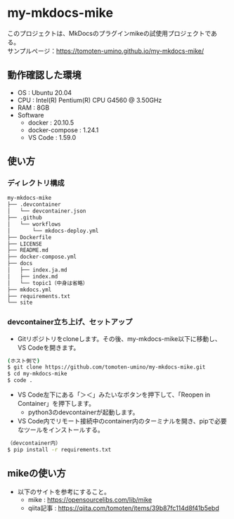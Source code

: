 # my-mkdocs-mike

このプロジェクトは、MkDocsのプラグインmikeの試使用プロジェクトである。  
サンプルページ：<https://tomoten-umino.github.io/my-mkdocs-mike/>

## 動作確認した環境

- OS : Ubuntu 20.04
- CPU : Intel(R) Pentium(R) CPU G4560 @ 3.50GHz
- RAM : 8GB
- Software
  - docker : 20.10.5
  - docker-compose : 1.24.1
  - VS Code : 1.59.0

## 使い方

### ディレクトリ構成

```bash
my-mkdocs-mike
├── .devcontainer
│   └── devcontainer.json
├── .github
│   └── workflows
│       └── mkdocs-deploy.yml
├── Dockerfile
├── LICENSE
├── README.md
├── docker-compose.yml
├── docs
│   ├── index.ja.md
│   ├── index.md
│   └── topic1（中身は省略）
├── mkdocs.yml
├── requirements.txt
└── site
```

### devcontainer立ち上げ、セットアップ

- Gitリポジトリをcloneします。その後、my-mkdocs-mike以下に移動し、VS Codeを開きます。

```bash
(ホスト側で)
$ git clone https://github.com/tomoten-umino/my-mkdocs-mike.git
$ cd my-mkdocs-mike
$ code .
```

- VS Code左下にある「＞＜」みたいなボタンを押下して、「Reopen in Container」を押下します。
  - python3のdevcontainerが起動します。
- VS Code内でリモート接続中のcontainer内のターミナルを開き、pipで必要なツールをインストールする。

```bash
（devcontainer内）
$ pip install -r requirements.txt
```

## mikeの使い方

- 以下のサイトを参考にすること。
  - mike : <https://opensourcelibs.com/lib/mike>
  - qiita記事 : <https://qiita.com/tomoten/items/39b87fc114d8f41b5ebd>
